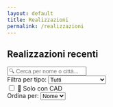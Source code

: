 ```yaml
---
layout: default
title: Realizzazioni
permalink: /realizzazioni
---
```


<!-- Link ai file CSS e JS -->
<link rel="stylesheet" href="{{ '/assets/css/realizzazioni.css' | relative_url }}">

## Realizzazioni recenti

<!-- Filtri e ricerca -->
<div class="realizzazioni-controls">
  <div class="search-container">
    <input type="text" id="search-input" placeholder="🔍 Cerca per nome o città..." onkeyup="filterRealizzazioni()">
  </div>
  <div class="filter-container">
    <label for="tipo-filter">Filtra per tipo:</label>
    <select id="tipo-filter" onchange="filterRealizzazioni()">
      <option value="tutti">Tutti</option>
      <option value="ristorante">Ristoranti</option>
      <option value="pizzeria">Pizzerie</option>
      <option value="bar">Bar</option>
      <option value="pasticceria">Pasticcerie</option>
      <option value="bisteccheria">Bisteccherie</option>
      <option value="scuola alberghiera">Scuole Alberghiere</option>
      <option value="agriturismo">Agriturismi</option>
      <option value="supermercato">Supermercati</option>
      <option value="mensa">Mense Aziendali</option>
    </select>
  </div>
  <div class="cad-filter-container">
    <label class="cad-filter-label">
      <input type="checkbox" id="cad-filter" onchange="filterRealizzazioni()">
      <span class="cad-filter-text">📐 Solo con CAD</span>
    </label>
  </div>
  <div class="sort-container">
    <label for="sort-select">Ordina per:</label>
    <select id="sort-select" onchange="sortRealizzazioni()">
      <option value="nome">Nome</option>
      <option value="citta">Città</option>
      <option value="tipo">Tipo</option>
    </select>
  </div>
</div>

<div class="realizzazioni-gallery" id="realizzazioni-gallery">
  <!-- Le realizzazioni vengono caricate dinamicamente tramite JavaScript -->
</div>

<!-- Dati per JavaScript -->
<script>
// Dati delle realizzazioni per JavaScript
let realizzazioniData = [
  {% for realizzazione in site.data.realizzazioni %}
  {
    nome: "{{ realizzazione.nome }}",
    citta: "{{ realizzazione.citta }}",
    tipo: {% if realizzazione.tipo.size > 1 %}{{ realizzazione.tipo | jsonify }}{% else %}["{{ realizzazione.tipo | first | default: 'ristorante' }}"]{% endif %},
    descrizione: "{{ realizzazione.descrizione | escape }}",
    cartella_foto: "{{ realizzazione.cartella_foto | default: realizzazione.nome | slugify | prepend: '/assets/img/realizzazioni/' }}",
    foto_copertina: "{{ realizzazione.foto_copertina | default: 'foto1.webp
    ' }}",
    slug: "{{ realizzazione.slug | default: realizzazione.nome | slugify }}",
    disegno_cad: "{{ realizzazione.disegno_cad }}"
  }{% unless forloop.last %},{% endunless %}
  {% endfor %}
];
</script>

<!-- Link al JavaScript -->
<script src="{{ '/assets/js/realizzazioni.js' | relative_url }}"></script>